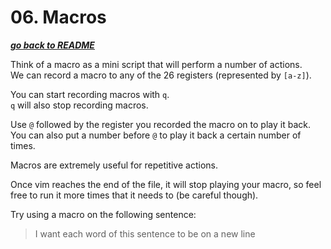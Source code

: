 # 06. Macros 

[***go back to README***](README.md)

Think of a macro as a mini script that will perform a number of actions.  
We can record a macro to any of the 26 registers (represented by `[a-z]`).

You can start recording macros with `q`.  
`q` will also stop recording macros.

Use `@` followed by the register you recorded the macro on to play it back.  
You can also put a number before `@` to play it back a certain number of times.

Macros are extremely useful for repetitive actions.

Once vim reaches the end of the file, it will stop playing your macro, so feel
free to run it more times that it needs to (be careful though).

Try using a macro on the following sentence:

>I want each word of this sentence to be on a new line
